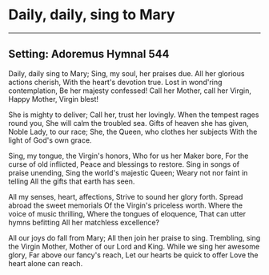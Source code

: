 # Daily, daily, sing to Mary

***

## Setting: Adoremus Hymnal 544

Daily, daily sing to Mary;
Sing, my soul, her praises due.
All her glorious actions cherish,
With the heart's devotion true.
Lost in wond'ring contemplation,
Be her majesty confessed!
Call her Mother, call her Virgin,
Happy Mother, Virgin blest!

She is mighty to deliver;
Call her, trust her lovingly.
When the tempest rages round you,
She will calm the troubled sea.
Gifts of heaven she has given,
Noble Lady, to our race;
She, the Queen, who clothes her subjects
With the light of God's own grace.

Sing, my tongue, the Virgin's honors,
Who for us her Maker bore,
For the curse of old inflicted,
Peace and blessings to restore.
Sing in songs of praise unending,
Sing the world's majestic Queen;
Weary not nor faint in telling
All the gifts that earth has seen.

All my senses, heart, affections,
Strive to sound her glory forth.
Spread abroad the sweet memorials
Of the Virgin's priceless worth.
Where the voice of music thrilling,
Where the tongues of eloquence,
That can utter hymns befitting
All her matchless excellence?

All our joys do fall from Mary;
All then join her praise to sing.
Trembling, sing the Virgin Mother,
Mother of our Lord and King.
While we sing her awesome glory,
Far above our fancy's reach,
Let our hearts be quick to offer
Love the heart alone can reach.